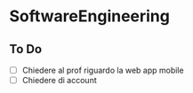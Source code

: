 
# SoftwareEngineering

## To Do
- [ ] Chiedere al prof riguardo la web app mobile
- [ ] Chiedere di account 
